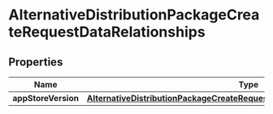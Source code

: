 

# AlternativeDistributionPackageCreateRequestDataRelationships


## Properties

| Name | Type | Description | Notes |
|------------ | ------------- | ------------- | -------------|
|**appStoreVersion** | [**AlternativeDistributionPackageCreateRequestDataRelationshipsAppStoreVersion**](AlternativeDistributionPackageCreateRequestDataRelationshipsAppStoreVersion.md) |  |  |



